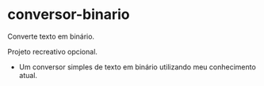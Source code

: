 # conversor-binario
Converte texto em binário.

Projeto recreativo opcional.
- Um conversor simples de texto em binário utilizando meu conhecimento atual.